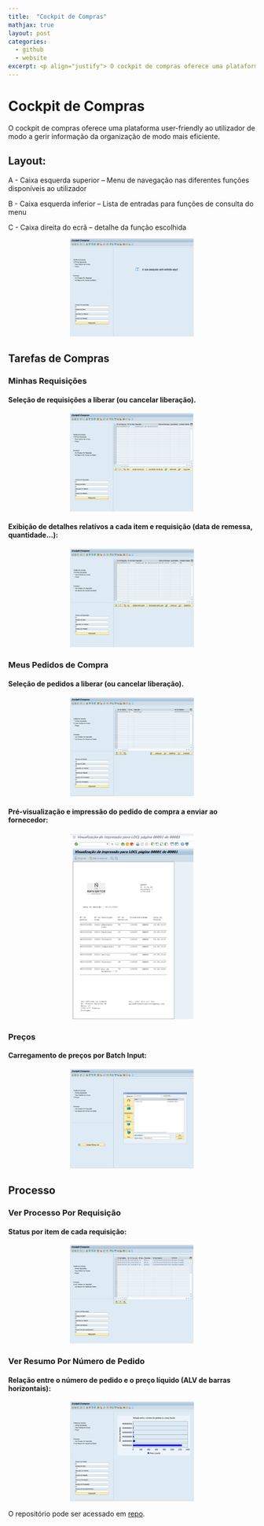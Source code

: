 ```yaml
---
title:  "Cockpit de Compras"
mathjax: true
layout: post
categories:
  - github
  - website
excerpt: <p align="justify"> O cockpit de compras oferece uma plataforma user-friendly ao utilizador de modo a gerir informação da organização de modo mais eficiente.</p><center><img align="center" src="/assets/img/Layout.png" width="50%" height="50%"></center>
---
```


# Cockpit de Compras

O cockpit de compras oferece uma plataforma user-friendly ao utilizador de modo a gerir informação da organização de modo mais eficiente.

## Layout:

A - Caixa esquerda superior – Menu de navegação nas diferentes funções disponíveis ao
utilizador

B - Caixa esquerda inferior – Lista de entradas para funções de consulta do menu

C - Caixa direita do ecrã – detalhe da função escolhida

<p align="center">
   <img src="/assets/img/Layout.png" width="50%" />
</p>

## Tarefas de Compras

### Minhas Requisições

#### Seleção de requisições a liberar (ou cancelar liberação).

<p align="center">
   <img src="/assets/img/1.1.png" width="50%" />
</p>

#### Exibição de detalhes relativos a cada item e requisição (data de remessa, quantidade...):

<p align="center">
   <img src="/assets/img/1.1_detalhes.png" width="50%" />
</p>

### Meus Pedidos de Compra

#### Seleção de pedidos a liberar (ou cancelar liberação).

<p align="center">
   <img src="/assets/img/1.2.png" width="50%" />
</p>

#### Pré-visualização e impressão do pedido de compra a enviar ao fornecedor:

<p align="center">
   <img src="/assets/img/1.2_smartform.png" width="50%" />
</p>

### Preços

#### Carregamento de preços por Batch Input:

<p align="center">
   <img src="/assets/img/1.3.png" width="50%" />
</p>

## Processo

### Ver Processo Por Requisição

#### Status por item de cada requisição:

<p align="center">
   <img src="/assets/img/2.1.png" width="50%" />
</p>

### Ver Resumo Por Número de Pedido

#### Relação entre o número de pedido e o preço líquido (ALV de barras horizontais):

<p align="center">
   <img src="/assets/img/2.2.png" width="50%" />
</p>

O repositório pode ser acessado em [repo](https://github.com/miguelangelooscardoso/Cockpit-de-Compras).